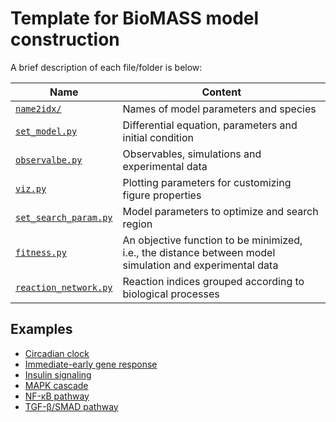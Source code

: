 # Template for BioMASS model construction

A brief description of each file/folder is below:

| Name                                           | Content                                                                                                  |
| ---------------------------------------------- | -------------------------------------------------------------------------------------------------------- |
| [`name2idx/`](./name2idx/)                     | Names of model parameters and species                                                                    |
| [`set_model.py`](./set_model.py)               | Differential equation, parameters and initial condition                                                  |
| [`observalbe.py`](./observable.py)             | Observables, simulations and experimental data                                                           |
| [`viz.py`](./viz.py)                           | Plotting parameters for customizing figure properties                                                    |
| [`set_search_param.py`](./set_search_param.py) | Model parameters to optimize and search region                                                           |
| [`fitness.py`](./fitness.py)                   | An objective function to be minimized, i.e., the distance between model simulation and experimental data |
| [`reaction_network.py`](./reaction_network.py) | Reaction indices grouped according to biological processes                                               |

## Examples

- [Circadian clock](/biomass/models/circadian_clock)
- [Immediate-early gene response](/biomass/models/Nakakuki_Cell_2010)
- [Insulin signaling](/biomass/models/insulin_signaling)
- [MAPK cascade](/biomass/models/mapk_cascade)
- [NF-κB pathway](/biomass/models/nfkb_pathway)
- [TGF-β/SMAD pathway](/biomass/models/tgfb_smad)
